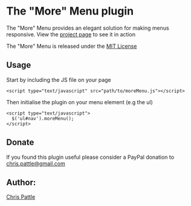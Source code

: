 The "More" Menu plugin
=====================

The "More" Menu provides an elegant solution for making menus responsive.  View the [project page](http://pattle.github.io/more-menu) to see it in action

The "More" Menu is released under the [MIT License](https://opensource.org/licenses/MIT)

Usage
------

Start by including the JS file on your page

    <script type="text/javascript" src="path/to/moreMenu.js"></script>

Then initialise the plugin on your menu element (e.g the ul)
    
    <script type="text/javascript">
      $('ul#nav').moreMenu();
    </script>

Donate
-------
If you found this plugin useful please consider a PayPal donation to chris.pattle@gmail.com

Author:
-----------
[Chris Pattle](http://www.chrispattle.com)